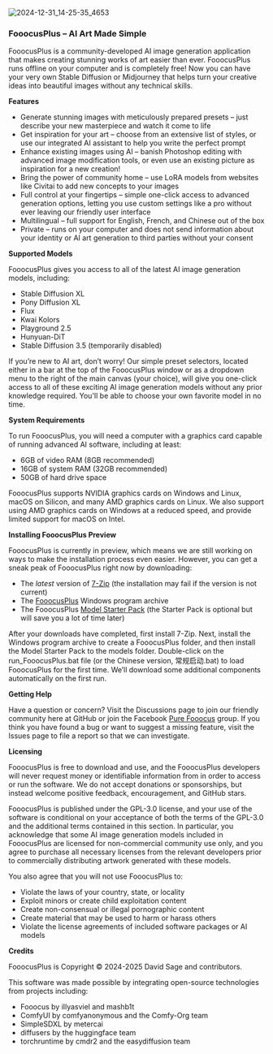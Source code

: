 
![2024-12-31_14-25-35_4653](https://github.com/user-attachments/assets/f0e08244-aa79-4d65-a2f7-4f7ffefe6ac9)

### FooocusPlus – AI Art Made Simple

FooocusPlus is a community-developed AI image generation application that makes creating stunning works of art easier than ever. FooocusPlus runs offline on your computer and is completely free! Now you can have your very own Stable Diffusion or Midjourney that helps turn your creative ideas into beautiful images without any technical skills.

**Features**

- Generate stunning images with meticulously prepared presets – just describe your new masterpiece and watch it come to life
- Get inspiration for your art – choose from an extensive list of styles, or use our integrated AI assistant to help you write the perfect prompt
- Enhance existing images using AI – banish Photoshop editing with advanced image modification tools, or even use an existing picture as inspiration for a new creation!
- Bring the power of community home – use LoRA models from websites like Civitai to add new concepts to your images
- Full control at your fingertips – simple one-click access to advanced generation options, letting you use custom settings like a pro without ever leaving our friendly user interface
- Multilingual – full support for English, French, and Chinese out of the box
- Private – runs on your computer and does not send information about your identity or AI art generation to third parties without your consent

**Supported Models**

FooocusPlus gives you access to all of the latest AI image generation models, including:

- Stable Diffusion XL
- Pony Diffusion XL
- Flux
- Kwai Kolors
- Playground 2.5
- Hunyuan-DiT
- Stable Diffusion 3.5 (temporarily disabled)

If you’re new to AI art, don’t worry! Our simple preset selectors, located either in a bar at the top of the FooocusPlus window or as a dropdown menu to the right of the main canvas (your choice), will give you one-click access to all of these exciting AI image generation models without any prior knowledge required. You'll be able to choose your own favorite model in no time.

**System Requirements**

To run FooocusPlus, you will need a computer with a graphics card capable of running advanced AI software, including at least:

- 6GB of video RAM (8GB recommended)
- 16GB of system RAM (32GB recommended)
- 50GB of hard drive space

FooocusPlus supports NVIDIA graphics cards on Windows and Linux, macOS on Silicon, and many AMD graphics cards on Linux. We also support using AMD graphics cards on Windows at a reduced speed, and provide limited support for macOS on Intel.

**Installing FooocusPlus Preview**

FooocusPlus is currently in preview, which means we are still working on ways to make the installation process even easier. However, you can get a sneak peak of FooocusPlus right now by downloading:

- The _latest_ version of [7-Zip](https://7-zip.org/) (the installation may fail if the version is not current)
- The [FooocusPlus](https://huggingface.co/DavidDragonsage/FooocusPlus/resolve/main/FooocusPlus.zip) Windows program archive
- The FooocusPlus [Model Starter Pack](https://huggingface.co/DavidDragonsage/FooocusPlus/resolve/main/StarterPack.7z) (the Starter Pack is optional but will save you a lot of time later)

After your downloads have completed, first install 7-Zip. Next, install the Windows program archive to create a FooocusPlus folder, and then install the Model Starter Pack to the models folder. Double-click on the run_FooocusPlus.bat file (or the Chinese version, 常规启动.bat) to load FooocusPlus for the first time. We’ll download some additional components automatically on the first run.

**Getting Help**

Have a question or concern? Visit the Discussions page to join our friendly community here at GitHub or join the Facebook [Pure Fooocus](https://www.facebook.com/groups/fooocus) group. If you think you have found a bug or want to suggest a missing feature, visit the Issues page to file a report so that we can investigate.

**Licensing**

FooocusPlus is free to download and use, and the FooocusPlus developers will never request money or identifiable information from in order to access or run the software. We do not accept donations or sponsorships, but instead welcome positive feedback, encouragement, and GitHub stars.

FooocusPlus is published under the GPL-3.0 license, and your use of the software is conditional on your acceptance of both the terms of the GPL-3.0 and the additional terms contained in this section. In particular, you acknowledge that some AI image generation models included in FooocusPlus are licensed for non-commercial community use only, and you agree to purchase all necessary licenses from the relevant developers prior to commercially distributing artwork generated with these models.

You also agree that you will not use FooocusPlus to:

- Violate the laws of your country, state, or locality
- Exploit minors or create child exploitation content
- Create non-consensual or illegal pornographic content
- Create material that may be used to harm or harass others
- Violate the license agreements of included software packages or AI models

**Credits**

FooocusPlus is Copyright &copy; 2024-2025 David Sage and contributors.

This software was made possible by integrating open-source technologies from projects including:

- Fooocus by illyasviel and mashb1t
- ComfyUI by comfyanonymous and the Comfy-Org team
- SimpleSDXL by metercai
- diffusers by the huggingface team
- torchruntime by cmdr2 and the easydiffusion team
